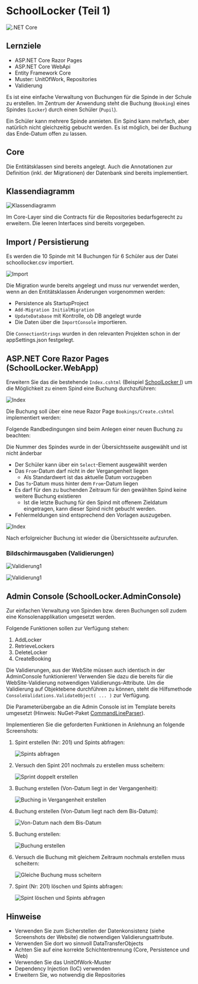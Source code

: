 # SchoolLocker (Teil 1)

![.NET Core](https://github.com/jfuerlinger/csharp_samples_razorpages_schoollocker-part2-template/workflows/.NET%20Core/badge.svg)

## Lernziele

* ASP.NET Core Razor Pages
* ASP.NET Core WebApi
* Entity Framework Core
* Muster: UnitOfWork, Repositories
* Validierung

Es ist eine einfache Verwaltung von Buchungen für die Spinde in der Schule zu erstellen. Im Zentrum der Anwendung steht die Buchung (`Booking`) eines Spindes (`Locker`) durch einen Schüler (`Pupil`).

Ein Schüler kann mehrere Spinde anmieten. Ein Spind kann mehrfach, aber natürlich nicht gleichzeitig gebucht werden. Es ist möglich, bei der Buchung das Ende-Datum offen zu lassen.

## Core

Die Entitätsklassen sind bereits angelegt. Auch die Annotationen zur Definition (inkl. der Migrationen) der Datenbank sind bereits implementiert.

## Klassendiagramm

![Klassendiagramm](./images/00_classdiagram.png)

Im Core-Layer sind die Contracts für die Repositories bedarfsgerecht zu erweitern. Die leeren Interfaces sind bereits vorgegeben.

## Import / Persistierung

Es werden die 10 Spinde mit 14 Buchungen für 6 Schüler aus der Datei schoollocker.csv importiert.

![Import](./images/01_importconsole.png)

Die Migration wurde bereits angelegt und muss nur verwendet werden, wenn an den Entitätsklassen Änderungen vorgenommen werden:

* Persistence als StartupProject
* `Add-Migration InitialMigration`
* `UpdateDatabase` mit Kontrolle, ob DB angelegt wurde
* Die Daten über die `ImportConsole` importieren.

Die `ConnectionStrings` wurden in den relevanten Projekten schon in der appSettings.json festgelegt.


## ASP.NET Core Razor Pages (SchoolLocker.WebApp)

Erweitern Sie das die bestehende `Index.cshtml` (Beispiel [SchoolLocker I](https://github.com/jfuerlinger/csharp_samples_razorpages_schoollocker-part1-template)) um die Möglichkeit zu einem Spind eine Buchung durchzuführen:

![Index](images/02_index.png)

Die Buchung soll über eine neue Razor Page `Bookings/Create.cshtml` implementiert werden:

Folgende Randbedingungen sind beim Anlegen einer neuen Buchung zu beachten:

Die Nummer des Spindes wurde in der Übersichtsseite ausgewählt und ist nicht änderbar
* Der Schüler kann über ein `Select`-Element ausgewählt werden
* Das `From`-Datum darf nicht in der Vergangenheit liegen
  * Als Standardwert ist das aktuelle Datum vorzugeben
* Das `To`-Datum muss hinter dem `From`-Datum liegen
* Es darf für den zu buchenden Zeitraum für den gewählten Spind keine weitere Buchung existieren
  * Ist die letzte Buchung für den Spind mit offenem Zieldatum eingetragen, kann dieser Spind nicht gebucht werden.
* Fehlermeldungen sind entsprechend den Vorlagen auszugeben.

![Index](images/03_create-booking.png)

Nach erfolgreicher Buchung ist wieder die Übersichtsseite aufzurufen.

### Bildschirmausgaben (Validierungen)

![Validierung1](images/04_validierung.png)

![Validierung1](images/05_validierung.png)


## Admin Console (SchoolLocker.AdminConsole)

Zur einfachen Verwaltung von Spinden bzw. deren Buchungen soll zudem eine Konsolenapplikation umgesetzt werden.

Folgende Funktionen sollen zur Verfügung stehen:

1. AddLocker
2. RetrieveLockers
3. DeleteLocker
4. CreateBooking

Die Validierungen, aus der WebSite müssen auch identisch in der AdminConsole funktionieren! Verwenden Sie dazu die bereits für die WebSite-Validierung notwendigen Validierungs-Attribute. Um die Validierung auf Objektebene durchführen zu können, steht die Hilfsmethode `ConsoleValidations.ValidateObject( ... )` zur Verfügung.

Die Parameterübergabe an die Admin Console ist im Template bereits umgesetzt (Hinweis: NuGet-Paket [CommandLineParser](https://www.nuget.org/packages/CommandLineParser/)).

Implementieren Sie die geforderten Funktionen in Anlehnung an folgende Screenshots:

1. Spint erstellen (Nr: 201) und Spints abfragen:

   ![Spints abfragen](images/06_query_spints.png)

1. Versuch den Spint 201 nochmals zu erstellen muss scheitern:

   ![Sprint doppelt erstellen](images/07_create_duplicate.png)

1. Buchung erstellen (Von-Datum liegt in der Vergangenheit):

   ![Buching in Vergangenheit erstellen](images/08_createbooking_fromdateinpast.png)

1. Buchung erstellen (Von-Datum liegt nach dem Bis-Datum):

   ![Von-Datum nach dem Bis-Datum](images/09_createbooking_fromisaftertodate.png)

1. Buchung erstellen:

   ![Buchung erstellen](images/10_createbooking_ok.png)

1. Versuch die Buchung mit gleichem Zeitraum nochmals erstellen muss scheitern:

   ![Gleiche Buchung muss scheitern](images/11_createbooking_samebookinghastofail.png)

1. Spint (Nr: 201) löschen und Spints abfragen:

   ![Spint löschen und Spints abfragen](images/12_fulltest.png)



## Hinweise
- Verwenden Sie zum Sicherstellen der Datenkonsistenz (siehe Screenshots der Website) die notwendigen Validierungsattribute.
- Verwenden Sie dort wo sinnvoll DataTransferObjects
- Achten Sie auf eine korrekte Schichtentrennung (Core, Persistence und Web)
- Verwenden Sie das UnitOfWork-Muster
- Dependency Injection (IoC) verwenden
- Erweitern Sie, wo notwendig die Repositories


